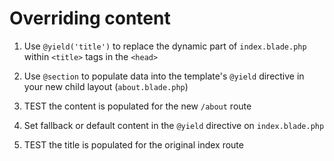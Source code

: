 # Overriding content

1. Use `@yield('title')` to replace the dynamic part of `index.blade.php` within `<title>` tags in the `<head>`

1. Use `@section` to populate data into the template's `@yield` directive in your new child layout (`about.blade.php`)

1. TEST the content is populated for the new `/about` route

1. Set fallback or default content in the `@yield` directive on `index.blade.php`

1. TEST the title is populated for the original index route